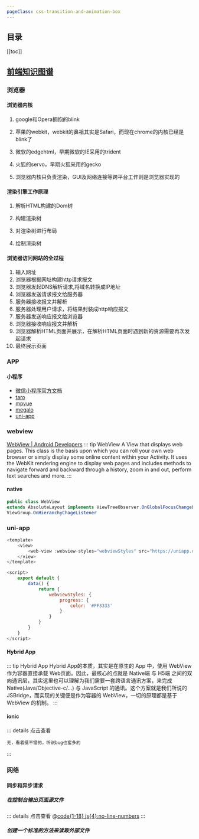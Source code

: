 ```yaml
---
pageClass: css-transition-and-animation-box
---
```

## 目录

[[toc]]

## [前端知识图谱](https://f2e.tech/)

### 浏览器

#### 浏览器内核

1. google和Opera拥抱的blink

2. 苹果的webkit，webkit的鼻祖其实是Safari，而现在chrome的内核已经是blink了

3. 微软的edgehtml，早期微软的IE采用的trident

4. 火狐的servo，早期火狐采用的gecko

5. 浏览器内核只负责渲染，GUI及网络连接等跨平台工作则是浏览器实现的

#### 渲染引擎工作原理

1. 解析HTML构建的Dom树

2. 构建渲染树

3. 对渲染树进行布局

4. 绘制渲染树

#### 浏览器访问网站的全过程

1. 输入网址
2. 浏览器根据网址构建http请求报文
3. 浏览器发起DNS解析请求,将域名转换成IP地址
4. 浏览器发送请求报文给服务器
5. 服务器接收报文并解析
6. 服务器处理用户请求，将结果封装成http响应报文
7. 服务器发送响应报文给浏览器
8. 浏览器接收响应报文并解析
9. 浏览器解析HTML页面并展示，在解析HTML页面时遇到新的资源需要再次发起请求
10. 最终展示页面

### APP
#### 小程序
- [微信小程序官方文档](https://developers.weixin.qq.com/miniprogram/dev/framework/)
- [taro](https://github.com/NervJS/taro)
- [mpvue](https://github.com/mpvue/mpvue)
- [megalo](https://github.com/kaola-fed/megalo)
- [uni-app](https://github.com/dcloudio/uni-app)

### webview
[WebView | Android Developers](https://developer.android.com/reference/android/webkit/WebView)
::: tip WebView
A View that displays web pages. This class is the basis upon which you can roll your own web browser or simply display some online content within your Activity. It uses the WebKit rendering engine to display web pages and includes methods to navigate forward and backward through a history, zoom in and out, perform text searches and more. 
:::
#### native
```java
public class WebView
extends AbsoluteLayout implements ViewTreeObserver.OnGlobalFocusChangeListener
ViewGroup.OnHieranchyChageListener
```
### uni-app
```js
<template>
    <view>
        <web-view :webview-styles="webviewStyles" src="https://uniapp.dcloud.io/static/web-view.html"></web-view>
    </view>
</template>

<script>
    export default {
        data() {
            return {
                webviewStyles: {
                    progress: {
                        color: '#FF3333'
                    }
                }
            }
        }
    }
</script>
```

#### Hybrid App
::: tip Hybrid App
Hybrid App的本质，其实是在原生的 App 中，使用 WebView 作为容器直接承载 Web页面。因此，最核心的点就是 Native端 与 H5端 之间的双向通讯层，其实这里也可以理解为我们需要一套跨语言通讯方案，来完成 Native(Java/Objective-c/...) 与 JavaScript 的通讯。这个方案就是我们所说的 JSBridge，而实现的关键便是作为容器的 WebView，一切的原理都是基于 WebView 的机制。
:::

#### ionic
::: details 点击查看
```text
无，看着挺不错的，听说bug也蛮多的
``` 
:::

### 网络

#### 同步和异步请求 

##### 在控制台输出页面源文件
::: details  点击查看
@[code{1-18} js{4}:no-line-numbers](./network/syncAsync.js)
:::

##### 创建一个标准的方法来读取外部文件